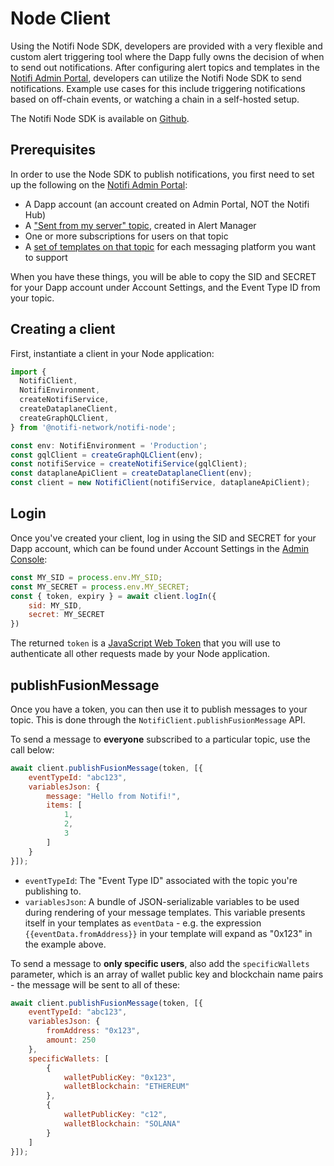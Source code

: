 # Node Client

Using the Notifi Node SDK, developers are provided with a very flexible and custom alert triggering tool where the Dapp
fully owns the decision of when to send out notifications. After configuring alert topics and templates in the
[Notifi Admin Portal](https://admin.notifi.network), developers can utilize the Notifi Node SDK to send notifications.
Example use cases for this include triggering notifications based on off-chain events, or watching a chain in a
self-hosted setup.

The Notifi Node SDK is available on [Github](https://github.com/notifi-network/notifi-sdk-ts/tree/main/packages/notifi-node).

## Prerequisites

In order to use the Node SDK to publish notifications, you first need to set up the following on the
[Notifi Admin Portal](https://admin.notifi.network):

- A Dapp account (an account created on Admin Portal, NOT the Notifi Hub)
- A ["Sent from my server" topic](../../create-topics/api-triggered.md), created in Alert Manager
- One or more subscriptions for users on that topic
- A [set of templates on that topic](../../category/styling-your-notifications) for each messaging platform you want to support

When you have these things, you will be able to copy the SID and SECRET for your Dapp account
under Account Settings, and the Event Type ID from your topic.

## Creating a client

First, instantiate a client in your Node application:

```javascript
import {
  NotifiClient,
  NotifiEnvironment,
  createNotifiService, 
  createDataplaneClient, 
  createGraphQLClient,
} from '@notifi-network/notifi-node';

const env: NotifiEnvironment = 'Production';
const gqlClient = createGraphQLClient(env);
const notifiService = createNotifiService(gqlClient);
const dataplaneApiClient = createDataplaneClient(env);
const client = new NotifiClient(notifiService, dataplaneApiClient);
```

## Login

Once you've created your client, log in using the SID and SECRET for your Dapp account,
which can be found under Account Settings in the [Admin Console](https://admin.notifi.network/):

```javascript
const MY_SID = process.env.MY_SID;
const MY_SECRET = process.env.MY_SECRET;
const { token, expiry } = await client.logIn({
    sid: MY_SID,
    secret: MY_SECRET
})
```

The returned `token` is a [JavaScript Web Token](https://jwt.io) that you will use to authenticate
all other requests made by your Node application.

## publishFusionMessage

Once you have a token, you can then use it to publish messages to your topic. This is done through the
`NotifiClient.publishFusionMessage` API.

To send a message to **everyone** subscribed to a particular topic, use the call below:

```javascript
await client.publishFusionMessage(token, [{
    eventTypeId: "abc123",
    variablesJson: {
        message: "Hello from Notifi!",
        items: [
            1,
            2,
            3    
        ]
    }
}]);
```

- `eventTypeId`: The "Event Type ID" associated with the topic you're publishing to.
- `variablesJson`: A bundle of JSON-serializable variables to be used during rendering
  of your message templates. This variable presents itself in your templates as `eventData` -
  e.g. the expression `{{eventData.fromAddress}}` in your template will expand as "0x123"
  in the example above.

To send a message to **only specific users**, also add the `specificWallets` parameter,
which is an array of wallet public key and blockchain name pairs - the message will be sent
to all of these:

```javascript
await client.publishFusionMessage(token, [{
    eventTypeId: "abc123",
    variablesJson: {
        fromAddress: "0x123",
        amount: 250
    },
    specificWallets: [
        {
            walletPublicKey: "0x123",
            walletBlockchain: "ETHEREUM"
        },
        {
            walletPublicKey: "c12",
            walletBlockchain: "SOLANA"
        }
    ]
}]);
```

